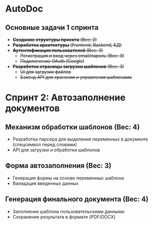 # AutoDoc  

## Основные задачи 1 спринта

- ~~**Создание структуры проекта** (Вес: 2)~~  
- ~~**Разработка архитектуры** (Frontend, Backend, БД)~~  
- ~~**Аутентификация пользователей** (Вес: 3)~~  
  - ~~Регистрация и вход через email/пароль (Вес: 3)~~  
  - ~~Подключение OAuth (Google)~~  
- ~~**Разработка страницы загрузки шаблонов** (Вес: 3)~~  
  - ~~UI для загрузки файлов~~  
  - ~~Бэкенд API для хранения и управления шаблонами~~  

# Спринт 2: Автозаполнение документов  

## **Механизм обработки шаблонов** (Вес: 4)  
- Разработка парсера для выделения переменных в документе (спецсимвол перед словами)  
- API для загрузки и обработки шаблонов  

## **Форма автозаполнения** (Вес: 3)  
- Генерация формы на основе переменных шаблона  
- Валидация введенных данных  

## **Генерация финального документа** (Вес: 4)  
- Заполнение шаблона пользовательскими данными  
- Сохранение результата в формате (PDF/DOCX)  
